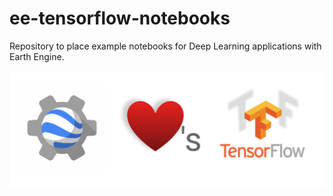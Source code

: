 # ee-tensorflow-notebooks
Repository to place example notebooks for Deep Learning applications with Earth Engine.

![EE loves TF](./images/ee_tf.png)
